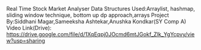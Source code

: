 Real Time Stock Market Analyser
Data Structures Used:Arraylist, hashmap, sliding window technique, bottom up dp approach,arrays
Project By:Siddhani Magar,Sameeksha Ashtekar,Anushka Kondkar(SY Comp A)
Video Link(Drive): https://drive.google.com/file/d/1XqEqpj0JOcmd6mtJGokf_Zlk_YgYcpvy/view?usp=sharing
